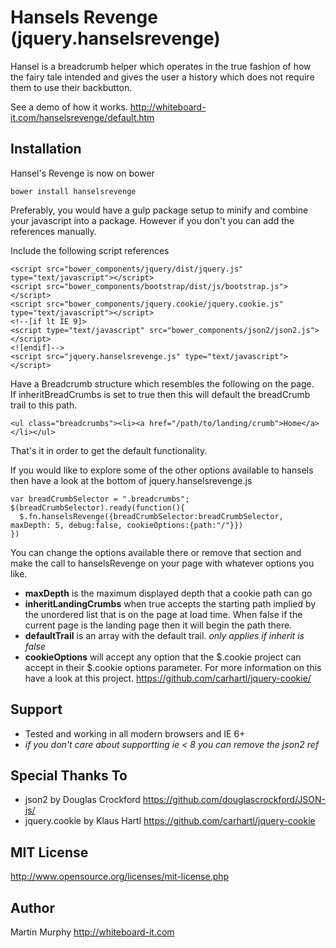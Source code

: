 ﻿# Hansels Revenge (jquery.hanselsrevenge)

Hansel is a breadcrumb helper which operates in the true fashion of how the fairy tale intended and gives the user a history which does not require them to use their backbutton.

See a demo of how it works.  http://whiteboard-it.com/hanselsrevenge/default.htm

## Installation

Hansel's Revenge is now on bower

	bower install hanselsrevenge

Preferably, you would have a gulp package setup to minify and combine your javascript into a package.  However if you don't you can add the references manually.

Include the following script references

	<script src="bower_components/jquery/dist/jquery.js" type="text/javascript"></script>
	<script src="bower_components/bootstrap/dist/js/bootstrap.js"></script>
	<script src="bower_components/jquery.cookie/jquery.cookie.js" type="text/javascript"></script>
	<!--[if lt IE 9]>
	<script type="text/javascript" src="bower_components/json2/json2.js"></script>
	<![endif]-->
	<script src="jquery.hanselsrevenge.js" type="text/javascript"></script>
 


Have a Breadcrumb structure which resembles the following on the page.  
If inheritBreadCrumbs is set to true then this will default the breadCrumb trail to this path.
	
	<ul class="breadcrumbs"><li><a href="/path/to/landing/crumb">Home</a></li></ul>

That's it in order to get the default functionality.

If you would like to explore some of the other options available to hansels then have a look at the bottom of jquery.hanselsrevenge.js 

	var breadCrumbSelector = ".breadcrumbs";
	$(breadCrumbSelector).ready(function(){
	  $.fn.hanselsRevenge({breadCrumbSelector:breadCrumbSelector, maxDepth: 5, debug:false, cookieOptions:{path:"/"}})
	})
	

You can change the options available there or remove that section and make the call to hanselsRevenge on your page with whatever options you like.

* __maxDepth__ is the maximum displayed depth that a cookie path can go
* __inheritLandingCrumbs__ when true accepts the starting path implied by the unordered list that is on the page at load time.	When false if the current page is the landing page then it will begin the path there.
* __defaultTrail__ is an array with the default trail.  *only applies if inherit is false*
* __cookieOptions__ will accept any option that the $.cookie project can accept in their $.cookie options parameter.	For more information on this have a look at this project.	 https://github.com/carhartl/jquery-cookie/

## Support

* Tested and working in all modern browsers and IE 6+
* *if you don't care about supportting ie < 8 you can remove the json2 ref*

## Special Thanks To

* json2 by Douglas Crockford https://github.com/douglascrockford/JSON-js/
* jquery.cookie by Klaus Hartl https://github.com/carhartl/jquery-cookie


## MIT License

http://www.opensource.org/licenses/mit-license.php

## Author

Martin Murphy 
http://whiteboard-it.com